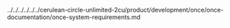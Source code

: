 ../../../../../../cerulean-circle-unlimited-2cu/product/development/once/once-documentation/once-system-requirements.md